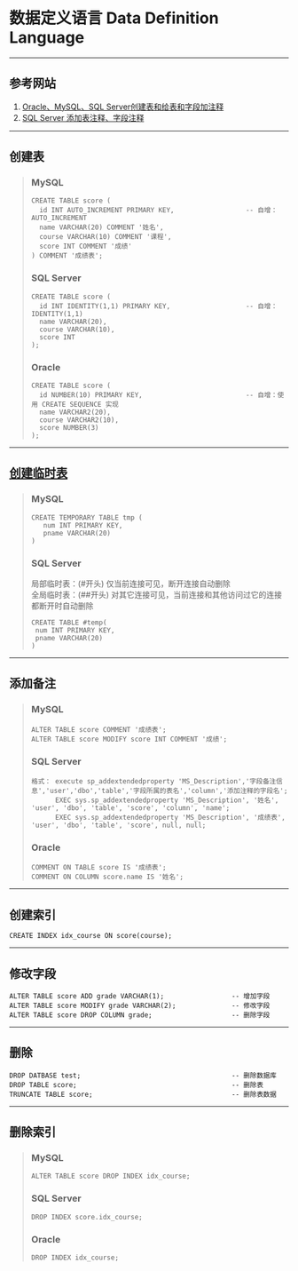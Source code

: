 # 数据定义语言 Data Definition Language
---
## 参考网站
1. [Oracle、MySQL、SQL Server创建表和给表和字段加注释](https://www.cnblogs.com/zt528/p/5386516.html)
2. [SQL Server 添加表注释、字段注释](https://blog.csdn.net/stupidbird003/article/details/64562683)
---
## 创建表
>### MySQL
>```
>CREATE TABLE score (
>	id INT AUTO_INCREMENT PRIMARY KEY,                  -- 自增：AUTO_INCREMENT
>	name VARCHAR(20) COMMENT '姓名',
>	course VARCHAR(10) COMMENT '课程',
>	score INT COMMENT '成绩'
>) COMMENT '成绩表';
>```
>### SQL Server
>```
>CREATE TABLE score (
>	id INT IDENTITY(1,1) PRIMARY KEY,                   -- 自增：IDENTITY(1,1)
>	name VARCHAR(20),
>	course VARCHAR(10),
>	score INT
>);
>```
>### Oracle
>```
>CREATE TABLE score (
>	id NUMBER(10) PRIMARY KEY,                          -- 自增：使用 CREATE SEQUENCE 实现
>	name VARCHAR2(20),
>	course VARCHAR2(10),
>	score NUMBER(3)
>);
>```
---
## [创建临时表](https://www.iteye.com/blog/sosuny-891437)
>### MySQL
>```
>CREATE TEMPORARY TABLE tmp (
>    num INT PRIMARY KEY,
>    pname VARCHAR(20)
>)
>```
>### SQL Server  
>局部临时表：(#开头) 仅当前连接可见，断开连接自动删除  
>全局临时表：(##开头) 对其它连接可见，当前连接和其他访问过它的连接都断开时自动删除
>```
>CREATE TABLE #temp(
>  num INT PRIMARY KEY,
>  pname VARCHAR(20)
>)
>```
---
## 添加备注
>### MySQL
>```
>ALTER TABLE score COMMENT '成绩表';           
>ALTER TABLE score MODIFY score INT COMMENT '成绩';
>```
>### SQL Server
>```
>格式： execute sp_addextendedproperty 'MS_Description','字段备注信息','user','dbo','table','字段所属的表名','column','添加注释的字段名';
>       EXEC sys.sp_addextendedproperty 'MS_Description', '姓名', 'user', 'dbo', 'table', 'score', 'column', 'name';
>       EXEC sys.sp_addextendedproperty 'MS_Description', '成绩表', 'user', 'dbo', 'table', 'score', null, null;
>```
>### Oracle
>```
>COMMENT ON TABLE score IS '成绩表';
>COMMENT ON COLUMN score.name IS '姓名';
>```
---
## 创建索引
```
CREATE INDEX idx_course ON score(course);
```
---
## 修改字段
```
ALTER TABLE score ADD grade VARCHAR(1);                 -- 增加字段
ALTER TABLE score MODIFY grade VARCHAR(2);              -- 修改字段
ALTER TABLE score DROP COLUMN grade;                    -- 删除字段
```
---
## 删除
```
DROP DATBASE test;                                      -- 删除数据库
DROP TABLE score;                                       -- 删除表
TRUNCATE TABLE score;                                   -- 删除表数据
```
---
## 删除索引
>### MySQL
>```
>ALTER TABLE score DROP INDEX idx_course;
>```
>### SQL Server
>```
>DROP INDEX score.idx_course;
>```
>### Oracle
>```
>DROP INDEX idx_course;
>```